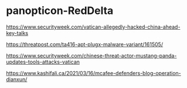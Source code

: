 # panopticon-RedDelta

https://www.securityweek.com/vatican-allegedly-hacked-china-ahead-key-talks

https://threatpost.com/ta416-apt-plugx-malware-variant/161505/

https://www.securityweek.com/chinese-threat-actor-mustang-panda-updates-tools-attacks-vatican

https://www.kashifali.ca/2021/03/16/mcafee-defenders-blog-operation-dianxun/
